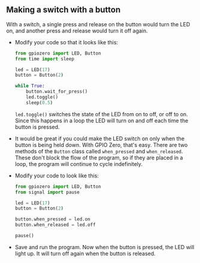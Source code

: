 ## Making a switch with a button

With a switch, a single press and release on the button would turn the LED on, and another press and release would turn it off again.

+ Modify your code so that it looks like this:

    ```python
    from gpiozero import LED, Button
    from time import sleep

    led = LED(17)
    button = Button(2)

    while True:
        button.wait_for_press()
        led.toggle()
        sleep(0.5)
    ```

    `led.toggle()` switches the state of the LED from on to off, or off to on. Since this happens in a loop the LED will turn on and off each time the button is pressed.

+ It would be great if you could make the LED switch on only when the button is being held down. With GPIO Zero, that's easy. There are two methods of the `Button` class called `when_pressed` and `when_released`. These don't block the flow of the program, so if they are placed in a loop, the program will continue to cycle indefinitely.

+ Modify your code to look like this:

    ```python
    from gpiozero import LED, Button
    from signal import pause

    led = LED(17)
    button = Button(2)

    button.when_pressed = led.on
    button.when_released = led.off

    pause()
    ```

+ Save and run the program. Now when the button is pressed, the LED will light up. It will turn off again when the button is released.
